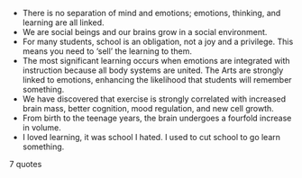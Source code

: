  - There is no separation of mind and emotions; emotions, thinking, and learning are all linked.
 - We are social beings and our brains grow in a social environment.
 - For many students, school is an obligation, not a joy and a privilege. This means you need to ‘sell’ the learning to them.
 - The most significant learning occurs when emotions are integrated with instruction because all body systems are united. The Arts are strongly linked to emotions, enhancing the likelihood that students will remember something.
 - We have discovered that exercise is strongly correlated with increased brain mass, better cognition, mood regulation, and new cell growth.
 - From birth to the teenage years, the brain undergoes a fourfold increase in volume.
 - I loved learning, it was school I hated. I used to cut school to go learn something.

7 quotes